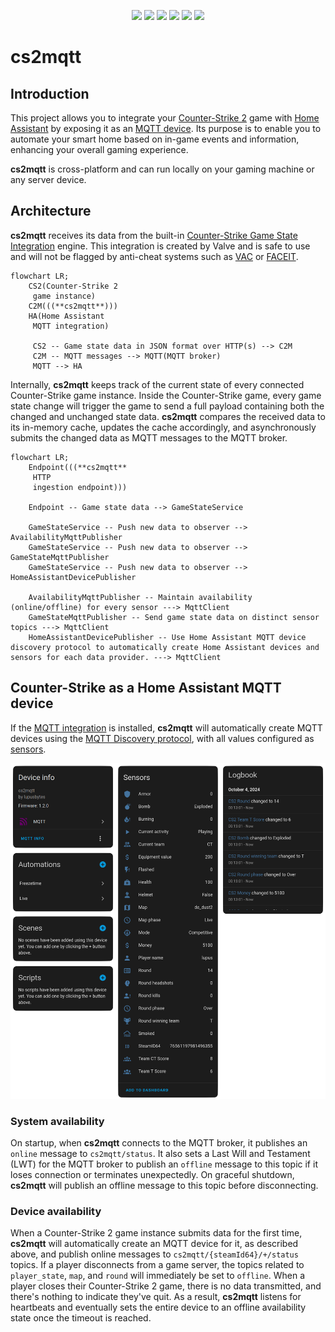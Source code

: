 <p align="center">
    <a href="https://github.com/lupusbytes/cs2mqtt/actions/workflows/build.yml"><img src="https://github.com/lupusbytes/cs2mqtt/actions/workflows/build.yml/badge.svg"></a>
    <a href="https://github.com/lupusbytes/cs2mqtt/actions/workflows/docker.yml"><img src="https://github.com/lupusbytes/cs2mqtt/actions/workflows/docker.yml/badge.svg"></a>
    <a href="https://codecov.io/gh/lupusbytes/cs2mqtt"><img src="https://codecov.io/gh/lupusbytes/cs2mqtt/graph/badge.svg?token=FJYRCDUDRH"></a>
    <a href="https://sonarcloud.io/summary/new_code?id=lupusbytes_cs2mqtt"><img src="https://sonarcloud.io/api/project_badges/measure?project=lupusbytes_cs2mqtt&metric=security_rating"></a>
    <a href="https://sonarcloud.io/summary/new_code?id=lupusbytes_cs2mqtt"><img src="https://sonarcloud.io/api/project_badges/measure?project=lupusbytes_cs2mqtt&metric=reliability_rating"></a>
    <a href="https://sonarcloud.io/summary/new_code?id=lupusbytes_cs2mqtt"><img src="https://sonarcloud.io/api/project_badges/measure?project=lupusbytes_cs2mqtt&metric=sqale_rating"></a>
</p>

# cs2mqtt

## Introduction

This project allows you to integrate your [Counter-Strike 2](https://store.steampowered.com/app/730/CounterStrike_2/) game with [Home Assistant](https://www.home-assistant.io/) by exposing it as an [MQTT device](https://www.home-assistant.io/integrations/mqtt/).
Its purpose is to enable you to automate your smart home based on in-game events and information, enhancing your overall gaming experience.

**cs2mqtt** is cross-platform and can run locally on your gaming machine or any server device.

## Architecture
**cs2mqtt** receives its data from the built-in [Counter-Strike Game State Integration](https://developer.valvesoftware.com/wiki/Counter-Strike:_Global_Offensive_Game_State_Integration) engine. This integration is created by Valve and is safe to use and will not be flagged by anti-cheat systems such as [VAC](https://help.steampowered.com/en/faqs/view/571A-97DA-70E9-FF74) or [FACEIT](https://www.faceit.com/en/anti-cheat).

```mermaid
flowchart LR;
    CS2(Counter-Strike 2
     game instance)
    C2M(((**cs2mqtt**)))
    HA(Home Assistant
     MQTT integration)

     CS2 -- Game state data in JSON format over HTTP(s) --> C2M
     C2M -- MQTT messages --> MQTT(MQTT broker)
     MQTT --> HA
```

Internally, **cs2mqtt** keeps track of the current state of every connected Counter-Strike game instance.
Inside the Counter-Strike game, every game state change will trigger the game to send a full payload containing both the changed and unchanged state data.
**cs2mqtt** compares the received data to its in-memory cache, updates the cache accordingly, and asynchronously submits the changed data as MQTT messages to the MQTT broker.

```mermaid
flowchart LR;
    Endpoint(((**cs2mqtt**
     HTTP
     ingestion endpoint)))

    Endpoint -- Game state data --> GameStateService

    GameStateService -- Push new data to observer --> AvailabilityMqttPublisher
    GameStateService -- Push new data to observer --> GameStateMqttPublisher
    GameStateService -- Push new data to observer --> HomeAssistantDevicePublisher

    AvailabilityMqttPublisher -- Maintain availability (online/offline) for every sensor ---> MqttClient
    GameStateMqttPublisher -- Send game state data on distinct sensor topics ---> MqttClient
    HomeAssistantDevicePublisher -- Use Home Assistant MQTT device discovery protocol to automatically create Home Assistant devices and sensors for each data provider. ---> MqttClient
```

## Counter-Strike as a Home Assistant MQTT device
If the [MQTT integration](https://www.home-assistant.io/integrations/mqtt/) is installed, **cs2mqtt** will automatically create MQTT devices using the [MQTT Discovery protocol](https://www.home-assistant.io/integrations/mqtt/#mqtt-discovery), with all values configured as [sensors](https://www.home-assistant.io/integrations/sensor.mqtt/).

![Home Assistant MQTT device screenshot](docs/images/ha_mqtt_device.png)

### System availability
On startup, when **cs2mqtt** connects to the MQTT broker, it publishes an `online` message to `cs2mqtt/status`.
It also sets a Last Will and Testament (LWT) for the MQTT broker to publish an `offline` message to this topic if it loses connection or terminates unexpectedly.
On graceful shutdown, **cs2mqtt** will publish an offline message to this topic before disconnecting.

### Device availability
When a Counter-Strike 2 game instance submits data for the first time, **cs2mqtt** will automatically create an MQTT device for it, as described above, and publish online messages to `cs2mqtt/{steamId64}/+/status` topics.
If a player disconnects from a game server, the topics related to `player_state`, `map`, and `round` will immediately be set to `offline`.
When a player closes their Counter-Strike 2 game, there is no data transmitted, and there's nothing to indicate they've quit. As a result, **cs2mqtt** listens for heartbeats and eventually sets the entire device to an offline availability state once the timeout is reached.
